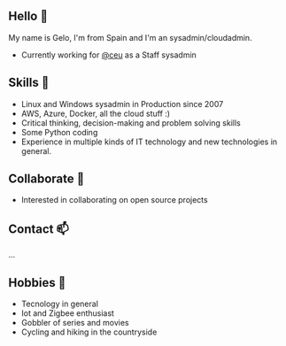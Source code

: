 ## Hello 👋

My name is Gelo, I'm from Spain and I'm an sysadmin/cloudadmin.

* Currently working for [@ceu](https://www.ceu.es) as a Staff sysadmin

## Skills 🌱

* Linux and Windows sysadmin in Production since 2007
* AWS, Azure, Docker, all the cloud stuff :) 
* Critical thinking, decision-making and problem solving skills
* Some Python coding
* Experience in multiple kinds of IT technology and new technologies in general.

## Collaborate 💞️

* Interested in collaborating on open source projects

## Contact 📫

...

## Hobbies 👀

* Tecnology in general
* Iot and Zigbee enthusiast
* Gobbler of series and movies 
* Cycling and hiking in the countryside
